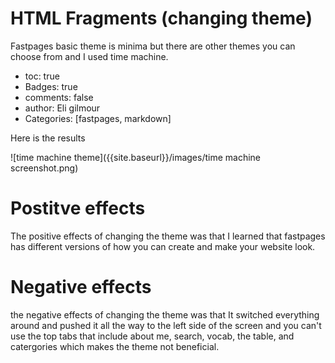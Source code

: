 # HTML Fragments (changing theme)

Fastpages basic theme  is minima but there are other themes you can choose from and I used time machine.

- toc: true
- Badges: true
- comments: false
- author: Eli gilmour
- Categories: [fastpages, markdown]

Here is the results

![time machine theme]({{site.baseurl}}/images/time machine screenshot.png)

# Postitve effects

The positive effects of changing the theme was that I learned that fastpages has different versions of how you can create and make your website look.

# Negative effects 

the negative effects of changing the theme was that It switched everything around and pushed it all the way to the left side of the screen and you can't use the top tabs that include about me, search, vocab, the table, and catergories which makes the theme not beneficial.